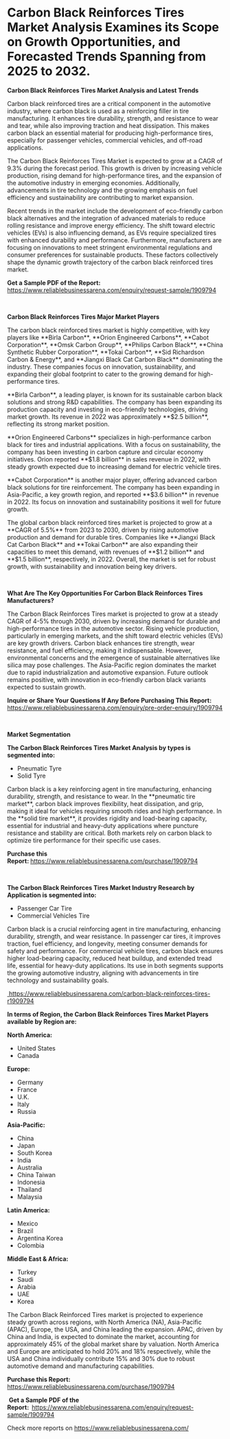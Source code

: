<p><h1>Carbon Black Reinforces Tires Market Analysis Examines its Scope on Growth Opportunities, and Forecasted Trends Spanning from 2025 to 2032.</h1></p><p><strong>Carbon Black Reinforces Tires Market Analysis and Latest Trends</strong></p>
<p><p>Carbon black reinforced tires are a critical component in the automotive industry, where carbon black is used as a reinforcing filler in tire manufacturing. It enhances tire durability, strength, and resistance to wear and tear, while also improving traction and heat dissipation. This makes carbon black an essential material for producing high-performance tires, especially for passenger vehicles, commercial vehicles, and off-road applications.</p><p>The Carbon Black Reinforces Tires Market is expected to grow at a CAGR of 9.3% during the forecast period. This growth is driven by increasing vehicle production, rising demand for high-performance tires, and the expansion of the automotive industry in emerging economies. Additionally, advancements in tire technology and the growing emphasis on fuel efficiency and sustainability are contributing to market expansion.</p><p>Recent trends in the market include the development of eco-friendly carbon black alternatives and the integration of advanced materials to reduce rolling resistance and improve energy efficiency. The shift toward electric vehicles (EVs) is also influencing demand, as EVs require specialized tires with enhanced durability and performance. Furthermore, manufacturers are focusing on innovations to meet stringent environmental regulations and consumer preferences for sustainable products. These factors collectively shape the dynamic growth trajectory of the carbon black reinforced tires market.</p></p>
<p><strong>Get a Sample PDF of the Report:&nbsp;</strong> <a href="https://www.reliablebusinessarena.com/enquiry/request-sample/1909794?utm_campaign=2031&utm_medium=2&utm_source=Github&utm_content=ia&utm_term=24012025&utm_id=carbon-black-reinforces-tires">https://www.reliablebusinessarena.com/enquiry/request-sample/1909794</a></p>
<p>&nbsp;</p>
<p><strong>Carbon Black Reinforces Tires Major Market Players</strong></p>
<p><p>The carbon black reinforced tires market is highly competitive, with key players like **Birla Carbon**, **Orion Engineered Carbons**, **Cabot Corporation**, **Omsk Carbon Group**, **Philips Carbon Black**, **China Synthetic Rubber Corporation**, **Tokai Carbon**, **Sid Richardson Carbon & Energy**, and **Jiangxi Black Cat Carbon Black** dominating the industry. These companies focus on innovation, sustainability, and expanding their global footprint to cater to the growing demand for high-performance tires.</p><p>**Birla Carbon**, a leading player, is known for its sustainable carbon black solutions and strong R&D capabilities. The company has been expanding its production capacity and investing in eco-friendly technologies, driving market growth. Its revenue in 2022 was approximately **$2.5 billion**, reflecting its strong market position.</p><p>**Orion Engineered Carbons** specializes in high-performance carbon black for tires and industrial applications. With a focus on sustainability, the company has been investing in carbon capture and circular economy initiatives. Orion reported **$1.8 billion** in sales revenue in 2022, with steady growth expected due to increasing demand for electric vehicle tires.</p><p>**Cabot Corporation** is another major player, offering advanced carbon black solutions for tire reinforcement. The company has been expanding in Asia-Pacific, a key growth region, and reported **$3.6 billion** in revenue in 2022. Its focus on innovation and sustainability positions it well for future growth.</p><p>The global carbon black reinforced tires market is projected to grow at a **CAGR of 5.5%** from 2023 to 2030, driven by rising automotive production and demand for durable tires. Companies like **Jiangxi Black Cat Carbon Black** and **Tokai Carbon** are also expanding their capacities to meet this demand, with revenues of **$1.2 billion** and **$1.5 billion**, respectively, in 2022. Overall, the market is set for robust growth, with sustainability and innovation being key drivers.</p></p>
<p>&nbsp;</p>
<p><strong>What Are The Key Opportunities For Carbon Black Reinforces Tires Manufacturers?</strong></p>
<p><p>The Carbon Black Reinforces Tires market is projected to grow at a steady CAGR of 4-5% through 2030, driven by increasing demand for durable and high-performance tires in the automotive sector. Rising vehicle production, particularly in emerging markets, and the shift toward electric vehicles (EVs) are key growth drivers. Carbon black enhances tire strength, wear resistance, and fuel efficiency, making it indispensable. However, environmental concerns and the emergence of sustainable alternatives like silica may pose challenges. The Asia-Pacific region dominates the market due to rapid industrialization and automotive expansion. Future outlook remains positive, with innovation in eco-friendly carbon black variants expected to sustain growth.</p></p>
<p><strong>Inquire or Share Your Questions If Any Before Purchasing This Report:</strong> <a href="https://www.reliablebusinessarena.com/enquiry/pre-order-enquiry/1909794?utm_campaign=2031&utm_medium=2&utm_source=Github&utm_content=ia&utm_term=24012025&utm_id=carbon-black-reinforces-tires">https://www.reliablebusinessarena.com/enquiry/pre-order-enquiry/1909794</a></p>
<p>&nbsp;</p>
<p><strong>Market Segmentation</strong></p>
<p><strong>The Carbon Black Reinforces Tires Market Analysis by types is segmented into:</strong></p>
<p><ul><li>Pneumatic Tyre</li><li>Solid Tyre</li></ul></p>
<p><p>Carbon black is a key reinforcing agent in tire manufacturing, enhancing durability, strength, and resistance to wear. In the **pneumatic tire market**, carbon black improves flexibility, heat dissipation, and grip, making it ideal for vehicles requiring smooth rides and high performance. In the **solid tire market**, it provides rigidity and load-bearing capacity, essential for industrial and heavy-duty applications where puncture resistance and stability are critical. Both markets rely on carbon black to optimize tire performance for their specific use cases.</p></p>
<p><strong>Purchase this Report:&nbsp;</strong><a href="https://www.reliablebusinessarena.com/purchase/1909794?utm_campaign=2031&utm_medium=2&utm_source=Github&utm_content=ia&utm_term=24012025&utm_id=carbon-black-reinforces-tires">https://www.reliablebusinessarena.com/purchase/1909794</a></p>
<p>&nbsp;</p>
<p><strong>The Carbon Black Reinforces Tires Market Industry Research by Application is segmented into:</strong></p>
<p><ul><li>Passenger Car Tire</li><li>Commercial Vehicles Tire</li></ul></p>
<p><p>Carbon black is a crucial reinforcing agent in tire manufacturing, enhancing durability, strength, and wear resistance. In passenger car tires, it improves traction, fuel efficiency, and longevity, meeting consumer demands for safety and performance. For commercial vehicle tires, carbon black ensures higher load-bearing capacity, reduced heat buildup, and extended tread life, essential for heavy-duty applications. Its use in both segments supports the growing automotive industry, aligning with advancements in tire technology and sustainability goals.</p></p>
<p><a href="https://www.reliablebusinessarena.com/carbon-black-reinforces-tires-r1909794?utm_campaign=2031&utm_medium=2&utm_source=Github&utm_content=ia&utm_term=24012025&utm_id=carbon-black-reinforces-tires">&nbsp;https://www.reliablebusinessarena.com/carbon-black-reinforces-tires-r1909794</a></p>
<p><strong>In terms of Region, the Carbon Black Reinforces Tires Market Players available by Region are:</strong></p>
<p>
    <p> <strong> North America: </strong>
        <ul>
            <li>United States</li>
            <li>Canada</li>
        </ul>
        </p> 
    <p> <strong> Europe: </strong>
        <ul>
            <li>Germany</li>
            <li>France</li>
            <li>U.K.</li>
            <li>Italy</li>
            <li>Russia</li>
        </ul>
        </p> 
    <p> <strong> Asia-Pacific: </strong>
        <ul>
            <li>China</li>
            <li>Japan</li>
            <li>South Korea</li>
            <li>India</li>
            <li>Australia</li>
            <li>China Taiwan</li>
            <li>Indonesia</li>
            <li>Thailand</li>
            <li>Malaysia</li>
        </ul>
        </p> 
    <p> <strong> Latin America: </strong>
        <ul>
            <li>Mexico</li>
            <li>Brazil</li>
            <li>Argentina Korea</li>
            <li>Colombia</li>
        </ul>
        </p> 
    <p> <strong> Middle East & Africa: </strong>
        <ul>
            <li>Turkey</li>
            <li>Saudi</li>
            <li>Arabia</li>
            <li>UAE</li>
            <li>Korea</li>
        </ul>
    </p>
    </p>
<p><p>The Carbon Black Reinforced Tires market is projected to experience steady growth across regions, with North America (NA), Asia-Pacific (APAC), Europe, the USA, and China leading the expansion. APAC, driven by China and India, is expected to dominate the market, accounting for approximately 45% of the global market share by valuation. North America and Europe are anticipated to hold 20% and 18% respectively, while the USA and China individually contribute 15% and 30% due to robust automotive demand and manufacturing capabilities.</p></p>
<p><strong>Purchase this Report: </strong><a href="https://www.reliablebusinessarena.com/purchase/1909794?utm_campaign=2031&utm_medium=2&utm_source=Github&utm_content=ia&utm_term=24012025&utm_id=carbon-black-reinforces-tires">https://www.reliablebusinessarena.com/purchase/1909794</a></p>
<p>&nbsp;<strong>Get a Sample PDF of the Report:&nbsp;&nbsp;</strong><a href="https://www.reliablebusinessarena.com/enquiry/request-sample/1909794?utm_campaign=2031&utm_medium=2&utm_source=Github&utm_content=ia&utm_term=24012025&utm_id=carbon-black-reinforces-tires">https://www.reliablebusinessarena.com/enquiry/request-sample/1909794</a></p>
<p><strong></strong></p>
<p>Check more reports on <a href="https://www.reliablebusinessarena.com/?utm_campaign=2031&utm_medium=2&utm_source=Github&utm_content=ia&utm_term=24012025&utm_id=carbon-black-reinforces-tires">https://www.reliablebusinessarena.com/</a></p>